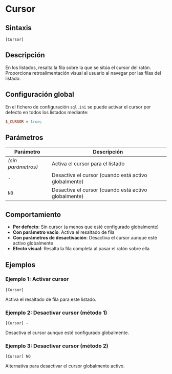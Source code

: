 # Cursor

## Sintaxis

```
[Cursor]
```

## Descripción

En los listados, resalta la fila sobre la que se sitúa el cursor del ratón. Proporciona retroalimentación visual al usuario al navegar por las filas del listado.

## Configuración global

En el fichero de configuración `sql.ini` se puede activar el cursor por defecto en todos los listados mediante:

```ini
$_CURSOR = true;
```

## Parámetros

| Parámetro | Descripción |
|-----------|-------------|
| *(sin parámetros)* | Activa el cursor para el listado |
| `-` | Desactiva el cursor (cuando está activo globalmente) |
| `NO` | Desactiva el cursor (cuando está activo globalmente) |

## Comportamiento

- **Por defecto**: Sin cursor (a menos que esté configurado globalmente)
- **Con parámetro vacío**: Activa el resaltado de fila
- **Con parámetros de desactivación**: Desactiva el cursor aunque esté activo globalmente
- **Efecto visual**: Resalta la fila completa al pasar el ratón sobre ella

## Ejemplos

### Ejemplo 1: Activar cursor
```
[Cursor]
```
Activa el resaltado de fila para este listado.

### Ejemplo 2: Desactivar cursor (método 1)
```
[Cursor] -
```
Desactiva el cursor aunque esté configurado globalmente.

### Ejemplo 3: Desactivar cursor (método 2)
```
[Cursor] NO
```
Alternativa para desactivar el cursor globalmente activo.
